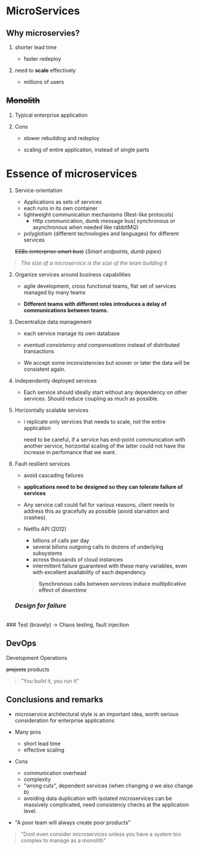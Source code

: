 # MicroServices 

## Why microservies?
1. shorter lead time
	- faster redeploy

2. need to **scale** effectively
	- millions of users

## ~~Monolith~~
1. Typical enterprise application

2. Cons
	- slower rebuilding and redeploy

	- scaling of entire application, instead of single parts

# Essence of microservices

1. Service-orientation
	- Applications as sets of services
	- each runs in its own container
	- lightweight communication mechanisms (Rest-like protocols)
		- Http communication, dumb message bus( synchronous or asynchronous when needed like rabbitMQ)
	- polyglotism (different technologies and languages) for different services

	~~ESBs (enterprise smart bus)~~ (*Smart endpoints, dumb pipes*)

> *The size of a microservice is the size of the team building it*

2. Organize services around business capabilities
	- agile development, cross functional teams, flat set of services managed by many teams
	
	- **Different teams with different roles introduces a delay of communications between teams.**

3. Decentralize data management
	
	- each service manage its own database
	
	- *eventual consistency and compensations* instead of distributed transactions
     -  We accept some inconsistencies but sooner or later the data will be consistent again.
	
4. Independently deployed services
  
    - Each service should ideally start without any dependency on other services. Should reduce coupling as much as possible.


5. Horizontally scalable services
	
	- i replicate only services that needs to scale, not the entire application
   
   
		 need to be careful, if a service has end-point communication with  another service, horizontal scaling of the latter could not have the increase in perfomance that we want.


6. Fault resilient services

	- avoid cascading failures
	
	- **applications need to be designed so they can tolerate failure of services**
	
	- Any service call could fail for various reasons, client needs to address this as gracefully as possible (avoid starvation and crashes). 
	
	- Netflix API (2012)

		- billions of calls per day
		- several bilions outgoing calls to dozens of underlying subsystems 
		- across thousands of cloud instances
		- intermittent failure guaranteed with these many variables, even with excellent availability of each dependency

		> **Synchronous calls between services induce multiplicative effect of downtime**

  	### *Design for failure*


​	
​	### Test (bravely) &rarr; Chaos testing, fault injection

## DevOps
Development Operations

~~projects~~ products

> "You build it, you run it"

## Conclusions and remarks

- microservice architectural style is an important idea, worth serious consideration for enterprise applications

- Many pros
	- short lead time
	- effective scaling

- Cons
	- communication overhead
	- complexity
	- "wrong cuts", dependent services (when changing *a* we also change *b*)
	- avoiding data duplication with isolated microservices can be massively complicated, need consistency checks at the application level.

- "A poor team will always create poor products"

> "Dont even consider microservices unless you have a system too complex to manage as a monolith"

